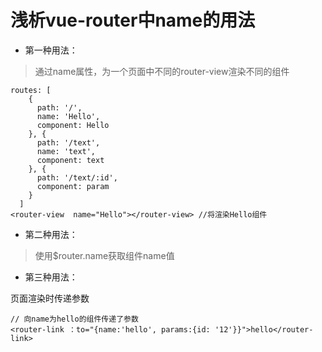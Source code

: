 # 浅析vue-router中name的用法
- 第一种用法：
> 通过name属性，为一个页面中不同的router-view渲染不同的组件
```
routes: [
    {
      path: '/',
      name: 'Hello',
      component: Hello
    }, {
      path: '/text',
      name: 'text',
      component: text
    }, {
      path: '/text/:id',
      component: param
    }
  ]
<router-view  name="Hello"></router-view> //将渲染Hello组件
```
- 第二种用法：
> 使用$router.name获取组件name值

- 第三种用法：

页面渲染时传递参数
```
// 向name为hello的组件传递了参数
<router-link ：to="{name:'hello', params:{id: '12'}}">hello</router-link> 
```

